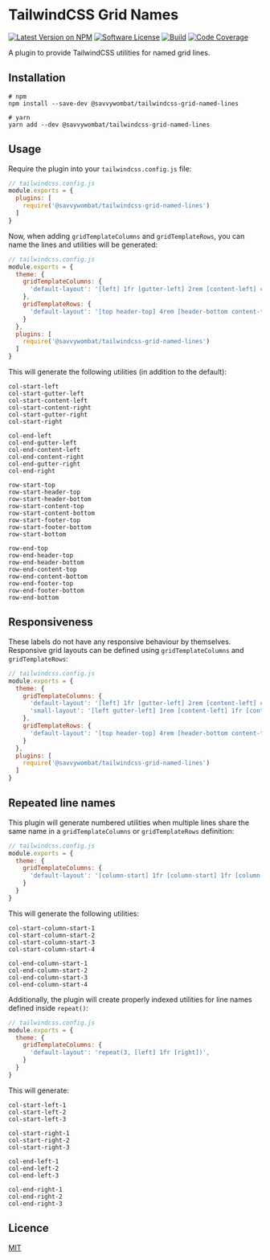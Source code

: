 # TailwindCSS Grid Names

[![Latest Version on NPM](https://img.shields.io/npm/v/@savvywombat/tailwindcss-grid-named-lines)](https://www.npmjs.com/package/@savvywombat/tailwindcss-grid-named-lines)
[![Software License](https://img.shields.io/badge/license-MIT-brightgreen.svg)](https://github.com/SavvyWombat/tailwindcss-grid-named-lines/blob/main/LICENSE)
[![Build](https://img.shields.io/github/workflow/status/SavvyWombat/tailwindcss-grid-named-lines/Test?label=build)](https://github.com/SavvyWombat/tailwindcss-grid-named-lines/actions)
[![Code Coverage](https://codecov.io/gh/SavvyWombat/tailwindcss-grid-named-lines/branch/main/graph/badge.svg)](https://codecov.io/gh/SavvyWombat/tailwindcss-grid-named-lines)

A plugin to provide TailwindCSS utilities for named grid lines.

## Installation

```
# npm
npm install --save-dev @savvywombat/tailwindcss-grid-named-lines

# yarn
yarn add --dev @savvywombat/tailwindcss-grid-named-lines
```

## Usage

Require the plugin into your `tailwindcss.config.js` file:

```javascript
// tailwindcss.config.js
module.exports = {
  plugins: [
    require('@savvywombat/tailwindcss-grid-named-lines')
  ]
}
```

Now, when adding `gridTemplateColumns` and `gridTemplateRows`, you can name the lines and utilities will be generated:

```javascript
// tailwindcss.config.js
module.exports = {
  theme: {
    gridTemplateColumns: {
      'default-layout': '[left] 1fr [gutter-left] 2rem [content-left] calc(768px - 4rem) [content-right] 2rem [gutter-right] 1fr [right]',
    },
    gridTemplateRows: {
      'default-layout': '[top header-top] 4rem [header-bottom content-top] minmax(1fr, max-content) [content-bottom footer-top] auto [bottom]',
    }
  },
  plugins: [
    require('@savvywombat/tailwindcss-grid-named-lines')
  ]
}
```

This will generate the following utilities (in addition to the default):

```
col-start-left
col-start-gutter-left
col-start-content-left
col-start-content-right
col-start-gutter-right
col-start-right

col-end-left
col-end-gutter-left
col-end-content-left
col-end-content-right
col-end-gutter-right
col-end-right

row-start-top
row-start-header-top
row-start-header-bottom
row-start-content-top
row-start-content-bottom
row-start-footer-top
row-start-footer-bottom
row-start-bottom

row-end-top
row-end-header-top
row-end-header-bottom
row-end-content-top
row-end-content-bottom
row-end-footer-top
row-end-footer-bottom
row-end-bottom
```

## Responsiveness

These labels do not have any responsive behaviour by themselves. Responsive grid layouts can be defined using `gridTemplateColumns` and `gridTemplateRows`:

```javascript
// tailwindcss.config.js
module.exports = {
  theme: {
    gridTemplateColumns: {
      'default-layout': '[left] 1fr [gutter-left] 2rem [content-left] calc(768px - 4rem) [content-right] 2rem [gutter-right] 1fr [right]',
      'small-layout': '[left gutter-left] 1rem [content-left] 1fr [content-right] 1rem [gutter-right right]',
    },
    gridTemplateRows: {
      'default-layout': '[top header-top] 4rem [header-bottom content-top] minmax(1fr, max-content) [content-bottom footer-top] auto [bottom]',
    }
  },
  plugins: [
    require('@savvywombat/tailwindcss-grid-named-lines')
  ]
}
```
## Repeated line names

This plugin will generate numbered utilities when multiple lines share the same name in a `gridTemplateColumns` or `gridTemplateRows` definition:

```javascript
// tailwindcss.config.js
module.exports = {
  theme: {
    gridTemplateColumns: {
      'default-layout': '[column-start] 1fr [column-start] 1fr [column-start] 1fr [column-start] 1fr',
    }
  }
}
```

This will generate the following utilities:

```
col-start-column-start-1
col-start-column-start-2
col-start-column-start-3
col-start-column-start-4

col-end-column-start-1
col-end-column-start-2
col-end-column-start-3
col-end-column-start-4
```

Additionally, the plugin will create properly indexed utilities for line names defined inside `repeat()`:

```javascript
// tailwindcss.config.js
module.exports = {
  theme: {
    gridTemplateColumns: {
      'default-layout': 'repeat(3, [left] 1fr [right])',
    }
  }
}
```

This will generate:

```
col-start-left-1
col-start-left-2
col-start-left-3

col-start-right-1
col-start-right-2
col-start-right-3

col-end-left-1
col-end-left-2
col-end-left-3

col-end-right-1
col-end-right-2
col-end-right-3
```

## Licence

[MIT](https://github.com/SavvyWombat/tailwindcss-grid-named-lines/blob/main/LICENSE)
